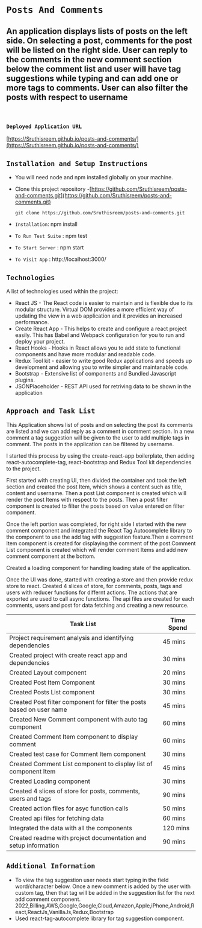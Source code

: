 # `Posts And Comments`

## An application displays lists of posts on the left side. On selecting a post, comments for the post will be listed on the right side. User can reply to the comments in the new comment section below the comment list and user will have tag suggestions while typing and can add one or more tags to comments. User can also filter the posts with respect to username

<br>

### `Deployed Application URL`

[https://Sruthisreem.github.io/posts-and-comments/](https://Sruthisreem.github.io/posts-and-comments/)

## `Installation and Setup Instructions`

- You will need node and npm installed globally on your machine.

- Clone this project repository -[https://github.com/Sruthisreem/posts-and-comments.git](https://github.com/Sruthisreem/posts-and-comments.git)

  ```
  git clone https://github.com/Sruthisreem/posts-and-comments.git
  ```

- `Installation`: npm install

- `To Run Test Suite` : npm test

- `To Start Server` : npm start

- `To Visit App` : http://localhost:3000/

## `Technologies`

A list of technologies used within the project:

- React JS - The React code is easier to maintain and is flexible due to its modular structure. Virtual DOM provides a more efficient way of updating the view in a web application and it provides an increased performance.
- Create React App - This helps to create and configure a react project easily. This has Babel and Webpack configuration for you to run and deploy your project.
- React Hooks - Hooks in React allows you to add state to functional components and have more modular and readable code.
- Redux Tool kit - easier to write good Redux applications and speeds up development and allowing you to write simpler and maintanable code.
- Bootstrap - Extensive list of components and Bundled Javascript plugins.
- JSONPlaceholder - REST API used for retriving data to be shown in the application

## `Approach and Task List`

This Application shows list of posts and on selecting the post its comments are listed and we can add reply as a comment in comment section. In a new comment a tag suggestion will be given to the user to add multiple tags in comment. The posts in the application can be filtered by username.

I started this process by using the create-react-app boilerplate, then adding react-autocomplete-tag, react-bootstrap and Redux Tool kit dependencies to the project.

First started with creating UI, then divided the container and took the left section and created the post Item, which shows a content such as title, content and username. Then a post List component is created which will render the post Items with respect to the posts. Then a post filter component is created to filter the posts based on value entered on filter component.

Once the left portion was completed, for right side I started with the new comment component and integrated the React Tag Autocomplete library to the component to use the add tag with suggestion feature.Then a comment Item component is created for displaying the comment of the post.Comment List component is created which will render comment Items and add new comment component at the bottom.

Created a loading component for handling loading state of the application.

Once the UI was done, started with creating a store and then provide redux store to react. Created 4 slices of store, for comments, posts, tags and users with reducer functions for differnt actions. The actions that are exported are used to call async functions.
The api files are created for each comments, users and post for data fetching and creating a new resource.

| Task List                                                             | Time Spend |
| --------------------------------------------------------------------- | ---------- |
| Project requirement analysis and identifying dependencies             | 45 mins    |
| Created project with create react app and dependencies                | 30 mins    |
| Created Layout component                                              | 20 mins    |
| Created Post Item Component                                           | 30 mins    |
| Created Posts List component                                          | 30 mins    |
| Created Post filter component for filter the posts based on user name | 45 mins    |
| Created New Comment component with auto tag component                 | 60 mins    |
| Created Comment Item component to display comment                     | 60 mins    |
| Created test case for Comment Item component                          | 30 mins    |
| Created Comment List component to display list of component Item      | 45 mins    |
| Created Loading component                                             | 30 mins    |
| Created 4 slices of store for posts, comments, users and tags         | 90 mins    |
| Created action files for asyc function calls                          | 50 mins    |
| Created api files for fetching data                                   | 60 mins    |
| Integrated the data with all the components                           | 120 mins   |
| Created readme with project documentation and setup information       | 90 mins    |

## `Additional Information`

- To view the tag suggestion user needs start typing in the field word/character below. Once a new comment is added by the user with custom tag, then that tag will be added in the suggestion list for the next add comment component.\
  2022,Billing,AWS,Google,Google,Cloud,Amazon,Apple,iPhone,Android,React,ReactJs,VanillaJs,Redux,Bootstrap
- Used react-tag-autocomplete library for tag suggestion component.
